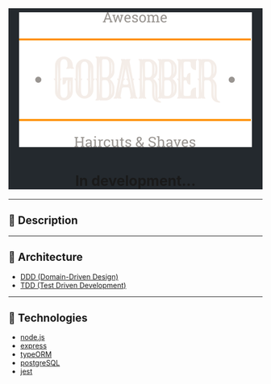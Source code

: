 <div style="background-color:#24292e; " align="center">

  <img style="background-color:#24292e; padding:8px;" src="./assets/logo.svg" />


  # In development...
</div>

---

## 📓  Description

---

## 📐  Architecture

- [DDD  (Domain-Driven Design)](https://en.wikipedia.org/wiki/Domain-driven_design)
- [TDD (Test Driven Development)](http://agiledata.org/essays/tdd.html)

---

## 🚀 Technologies

- [node.js](https://nodejs.org/en/docs/)
- [express](https://expressjs.com/pt-br/api.html)
- [typeORM](https://typeorm.io/#/)
- [postgreSQL](https://www.postgresql.org/)
- [jest](https://jestjs.io/docs/en/getting-started)
